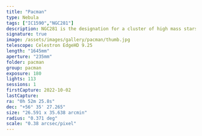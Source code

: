 ```yaml
---
title: "Pacman"
type: Nebula
tags: ["IC1590","NGC281"]
description: NGC281 is the designation for a cluster of high mass stars that are 'only' 6,500 light-years away. They are also elevated from the galactic plane, making for easier observation. A thick band of dark cosmic dusk creates the illusion of a gaping mouth on what is called the Pacman Nebula.
signature: true
image: /assets/images/gallery/pacman/thumb.jpg
telescope: Celestron EdgeHD 9.25
length: "1645mm"
aperture: "235mm"
folder: pacman
group: pacman
exposure: 180
lights: 113
sessions: 1
firstCapture: 2022-10-02 
lastCapture:
ra: "0h 52m 25.8s"
dec: "+56° 35' 27.265"
size: "26.591 x 35.638 arcmin"
radius: "0.371 deg"
scale: "0.38 arcsec/pixel"
---
```

